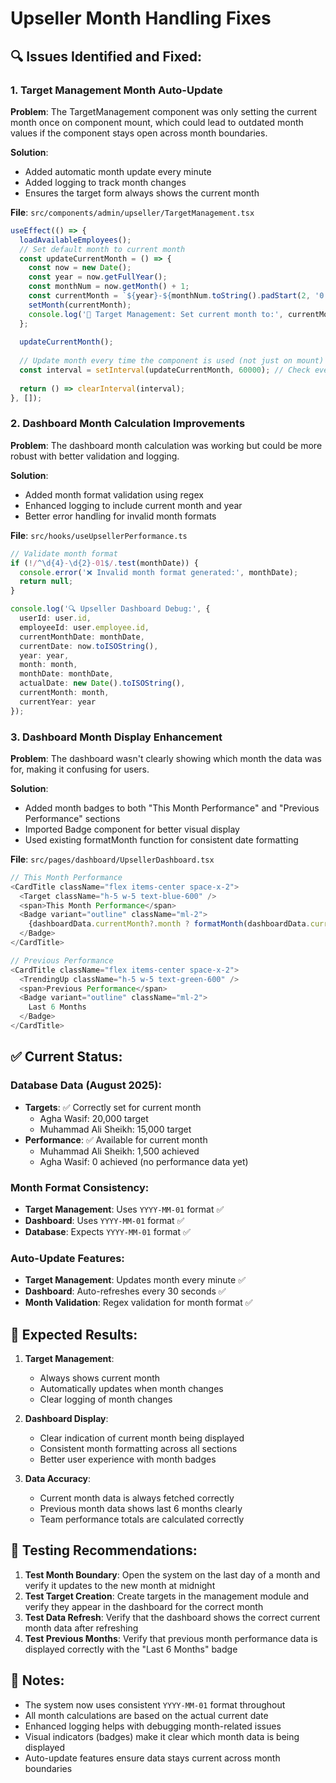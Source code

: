 # Upseller Month Handling Fixes

## 🔍 **Issues Identified and Fixed:**

### 1. **Target Management Month Auto-Update**
**Problem**: The TargetManagement component was only setting the current month once on component mount, which could lead to outdated month values if the component stays open across month boundaries.

**Solution**: 
- Added automatic month update every minute
- Added logging to track month changes
- Ensures the target form always shows the current month

**File**: `src/components/admin/upseller/TargetManagement.tsx`
```typescript
useEffect(() => {
  loadAvailableEmployees();
  // Set default month to current month
  const updateCurrentMonth = () => {
    const now = new Date();
    const year = now.getFullYear();
    const monthNum = now.getMonth() + 1;
    const currentMonth = `${year}-${monthNum.toString().padStart(2, '0')}-01`;
    setMonth(currentMonth);
    console.log('📅 Target Management: Set current month to:', currentMonth);
  };
  
  updateCurrentMonth();
  
  // Update month every time the component is used (not just on mount)
  const interval = setInterval(updateCurrentMonth, 60000); // Check every minute
  
  return () => clearInterval(interval);
}, []);
```

### 2. **Dashboard Month Calculation Improvements**
**Problem**: The dashboard month calculation was working but could be more robust with better validation and logging.

**Solution**:
- Added month format validation using regex
- Enhanced logging to include current month and year
- Better error handling for invalid month formats

**File**: `src/hooks/useUpsellerPerformance.ts`
```typescript
// Validate month format
if (!/^\d{4}-\d{2}-01$/.test(monthDate)) {
  console.error('❌ Invalid month format generated:', monthDate);
  return null;
}

console.log('🔍 Upseller Dashboard Debug:', {
  userId: user.id,
  employeeId: user.employee.id,
  currentMonthDate: monthDate,
  currentDate: now.toISOString(),
  year: year,
  month: month,
  monthDate: monthDate,
  actualDate: new Date().toISOString(),
  currentMonth: month,
  currentYear: year
});
```

### 3. **Dashboard Month Display Enhancement**
**Problem**: The dashboard wasn't clearly showing which month the data was for, making it confusing for users.

**Solution**:
- Added month badges to both "This Month Performance" and "Previous Performance" sections
- Imported Badge component for better visual display
- Used existing formatMonth function for consistent date formatting

**File**: `src/pages/dashboard/UpsellerDashboard.tsx`
```typescript
// This Month Performance
<CardTitle className="flex items-center space-x-2">
  <Target className="h-5 w-5 text-blue-600" />
  <span>This Month Performance</span>
  <Badge variant="outline" className="ml-2">
    {dashboardData.currentMonth?.month ? formatMonth(dashboardData.currentMonth.month) : 'Current Month'}
  </Badge>
</CardTitle>

// Previous Performance
<CardTitle className="flex items-center space-x-2">
  <TrendingUp className="h-5 w-5 text-green-600" />
  <span>Previous Performance</span>
  <Badge variant="outline" className="ml-2">
    Last 6 Months
  </Badge>
</CardTitle>
```

## ✅ **Current Status:**

### **Database Data (August 2025):**
- **Targets**: ✅ Correctly set for current month
  - Agha Wasif: 20,000 target
  - Muhammad Ali Sheikh: 15,000 target
- **Performance**: ✅ Available for current month
  - Muhammad Ali Sheikh: 1,500 achieved
  - Agha Wasif: 0 achieved (no performance data yet)

### **Month Format Consistency:**
- **Target Management**: Uses `YYYY-MM-01` format ✅
- **Dashboard**: Uses `YYYY-MM-01` format ✅
- **Database**: Expects `YYYY-MM-01` format ✅

### **Auto-Update Features:**
- **Target Management**: Updates month every minute ✅
- **Dashboard**: Auto-refreshes every 30 seconds ✅
- **Month Validation**: Regex validation for month format ✅

## 🚀 **Expected Results:**

1. **Target Management**: 
   - Always shows current month
   - Automatically updates when month changes
   - Clear logging of month changes

2. **Dashboard Display**:
   - Clear indication of current month being displayed
   - Consistent month formatting across all sections
   - Better user experience with month badges

3. **Data Accuracy**:
   - Current month data is always fetched correctly
   - Previous month data shows last 6 months clearly
   - Team performance totals are calculated correctly

## 🔧 **Testing Recommendations:**

1. **Test Month Boundary**: Open the system on the last day of a month and verify it updates to the new month at midnight
2. **Test Target Creation**: Create targets in the management module and verify they appear in the dashboard for the correct month
3. **Test Data Refresh**: Verify that the dashboard shows the correct current month data after refreshing
4. **Test Previous Months**: Verify that previous month performance data is displayed correctly with the "Last 6 Months" badge

## 📝 **Notes:**

- The system now uses consistent `YYYY-MM-01` format throughout
- All month calculations are based on the actual current date
- Enhanced logging helps with debugging month-related issues
- Visual indicators (badges) make it clear which month data is being displayed
- Auto-update features ensure data stays current across month boundaries
